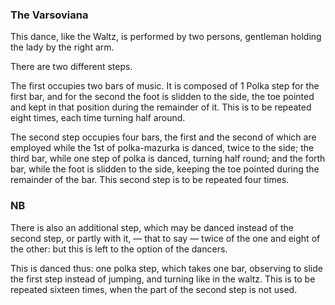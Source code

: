 ﻿### The Varsoviana

This dance, like the Waltz, is performed by two persons, gentleman holding the lady by the right arm.

There are two different steps.

The first occupies two bars of music. It is composed of 1 Polka step for the first bar, and for the second the foot is slidden to the side, the toe pointed and kept in that position during the remainder of it. This is to be repeated eight times, each time turning half around.

The second step occupies four bars, the first and the second of which are employed while the 1st of polka-mazurka is danced, twice to the side; the third bar, while one step of polka is danced, turning half round; and the forth bar, while the foot is slidden to the side, keeping the toe pointed during the remainder of the bar. This second step is to be repeated four times.

### NB

There is also an additional step, which may be danced instead of the second step, or partly with it, — that to say — twice of the one and eight of the other: but this is left to the option of the dancers.

This is danced thus: one polka step, which takes one bar, observing to slide the first step instead of jumping, and turning like in the waltz. This is to be repeated sixteen times, when the part of the second step is not used.